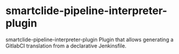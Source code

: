 # smartclide-pipeline-interpreter-plugin
smartclide-pipeline-interpreter-plugin Plugin that allows generating a GitlabCI translation from a declarative Jenkinsfile.
